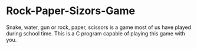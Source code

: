 # Rock-Paper-Sizors-Game
Snake, water, gun or rock, paper, scissors is a game most of us have played during school time.
This is a C program capable of playing this game with you.
